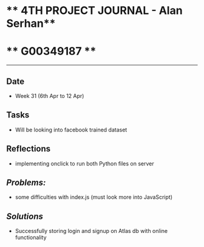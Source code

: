 # ** 4TH PROJECT JOURNAL - Alan Serhan**
# ** G00349187 **
----------------------------------------------------------------------

## **Date**
-	Week 31 (6th Apr to 12 Apr)

## **Tasks**

-	Will be looking into facebook trained dataset

## **Reflections**

-	implementing onclick to run both Python files on server	



## **_Problems:_**

-	some difficulties with index.js (must look more into JavaScript)

## **_Solutions_**

-	Successfully storing login and signup on Atlas db with online functionality